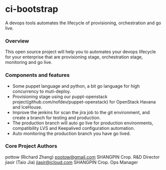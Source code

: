 ci-bootstrap
============

A devops tools automates the lifecycle of provisioning, orchestration and go live.

### Overview
This open source project will help you to automates your devops lifecycle for your enterprise that are provisioning stage, orchestration stage, monitoring and go live.

### Components and features
* Some puppet language and python, a bit go language for high concurrency to muti-deploy.
* Provisioning stage using our puppt-openstack project(github.com/nofdev/puppet-openstack) for OpenStack Havana and IceHouse.
* Improve the jenkins for scan the jira job to the git environment, and create a branch for testing and production.
* The production branch will auto go live for production environments, compatibility LVS and Keepalived configuration automation.
* Auto monitoring the production branch you have go lived.


### Core Project Authors
pottow (Richard Zhang) <pootow@gmail.com> SHANGPIN Crop. R&D Director
jiasir (Taio Jia) <jiasir@icloud.com> SHANGPIN Crop. Ops Manager


